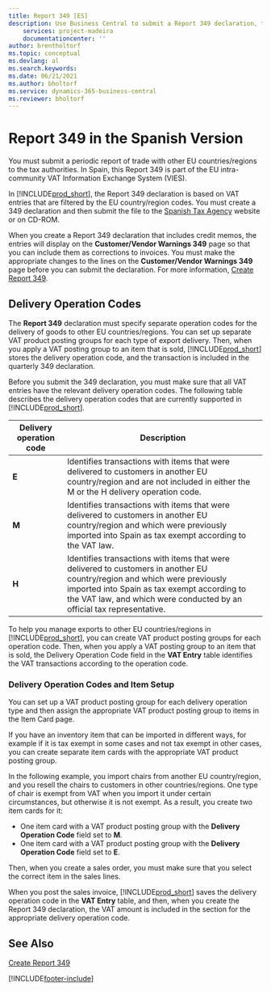 ```yaml
---
title: Report 349 [ES]
description: Use Business Central to submit a Report 349 declaration, the periodic report of trade with other EU countries/regions to the tax authorities. 
    services: project-madeira 
    documentationcenter: ''
author: brentholtorf
ms.topic: conceptual
ms.devlang: al
ms.search.keywords:
ms.date: 06/21/2021
ms.author: bholtorf
ms.service: dynamics-365-business-central
ms.reviewer: bholtorf
---
```

# Report 349 in the Spanish Version
You must submit a periodic report of trade with other EU countries/regions to the tax authorities. In Spain, this Report 349 is part of the EU intra-community VAT Information Exchange System (VIES).  

In [!INCLUDE[prod_short](../../includes/prod_short.md)], the Report 349 declaration is based on VAT entries that are filtered by the EU country/region codes. You must create a 349 declaration and then submit the file to the [Spanish Tax Agency](https://go.microsoft.com/fwlink/?LinkId=238181) website or on CD-ROM.  

When you create a Report 349 declaration that includes credit memos, the entries will display on the **Customer/Vendor Warnings 349** page so that you can include them as corrections to invoices. You must make the appropriate changes to the lines on the **Customer/Vendor Warnings 349** page before you can submit the declaration. For more information, [Create Report 349](how-to-create-report-349.md).  

## Delivery Operation Codes  
The **Report 349** declaration must specify separate operation codes for the delivery of goods to other EU countries/regions. You can set up separate VAT product posting groups for each type of export delivery. Then, when you apply a VAT posting group to an item that is sold, [!INCLUDE[prod_short](../../includes/prod_short.md)] stores the delivery operation code, and the transaction is included in the quarterly 349 declaration.  

Before you submit the 349 declaration, you must make sure that all VAT entries have the relevant delivery operation codes. The following table describes the delivery operation codes that are currently supported in [!INCLUDE[prod_short](../../includes/prod_short.md)].  

|Delivery operation code|Description|  
|-----------------------------|---------------------------------------|  
|**E**|Identifies transactions with items that were delivered to customers in another EU country/region and are not included in either the M or the H delivery operation code.|  
|**M**|Identifies transactions with items that were delivered to customers in another EU country/region and which were previously imported into Spain as tax exempt according to the VAT law.|  
|**H**|Identifies transactions with items that were delivered to customers in another EU country/region and which were previously imported into Spain as tax exempt according to the VAT law, and which were conducted by an official tax representative.|  

 To help you manage exports to other EU countries/regions in [!INCLUDE[prod_short](../../includes/prod_short.md)], you can create VAT product posting groups for each operation code. Then, when you apply a VAT posting group to an item that is sold, the Delivery Operation Code field in the **VAT Entry** table identifies the VAT transactions according to the operation code.  

### Delivery Operation Codes and Item Setup  
You can set up a VAT product posting group for each delivery operation type and then assign the appropriate VAT product posting group to items in the Item Card page.  

If you have an inventory item that can be imported in different ways, for example if it is tax exempt in some cases and not tax exempt in other cases, you can create separate item cards with the appropriate VAT product posting group.  

In the following example, you import chairs from another EU country/region, and you resell the chairs to customers in other countries/regions. One type of chair is exempt from VAT when you import it under certain circumstances, but otherwise it is not exempt. As a result, you create two item cards for it:  

- One item card with a VAT product posting group with the **Delivery Operation Code** field set to **M**.  
- One item card with a VAT product posting group with the **Delivery Operation Code** field set to **E**.  

Then, when you create a sales order, you must make sure that you select the correct item in the sales lines.  

When you post the sales invoice, [!INCLUDE[prod_short](../../includes/prod_short.md)] saves the delivery operation code in the **VAT Entry** table, and then, when you create the Report 349 declaration, the VAT amount is included in the section for the appropriate delivery operation code.  

## See Also  
 [Create Report 349](how-to-create-report-349.md)


[!INCLUDE[footer-include](../../includes/footer-banner.md)]